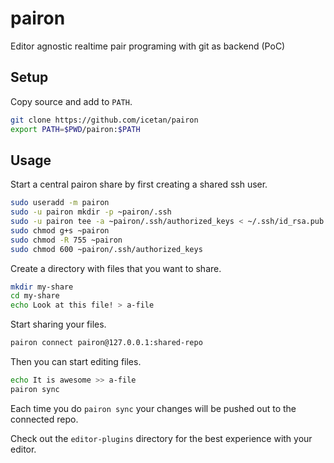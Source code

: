# pairon

Editor agnostic realtime pair programing with git as backend (PoC)

## Setup

Copy source and add to ```PATH```.

```sh
git clone https://github.com/icetan/pairon
export PATH=$PWD/pairon:$PATH
```

## Usage

Start a central pairon share by first creating a shared ssh user.

```sh
sudo useradd -m pairon
sudo -u pairon mkdir -p ~pairon/.ssh
sudo -u pairon tee -a ~pairon/.ssh/authorized_keys < ~/.ssh/id_rsa.pub
sudo chmod g+s ~pairon
sudo chmod -R 755 ~pairon
sudo chmod 600 ~pairon/.ssh/authorized_keys
```

Create a directory with files that you want to share.

```sh
mkdir my-share
cd my-share
echo Look at this file! > a-file
```

Start sharing your files.

```sh
pairon connect pairon@127.0.0.1:shared-repo
```

Then you can start editing files.

```sh
echo It is awesome >> a-file
pairon sync
```

Each time you do ```pairon sync``` your changes will be pushed out to the
connected repo.

Check out the ```editor-plugins``` directory for the best experience with your
editor.
